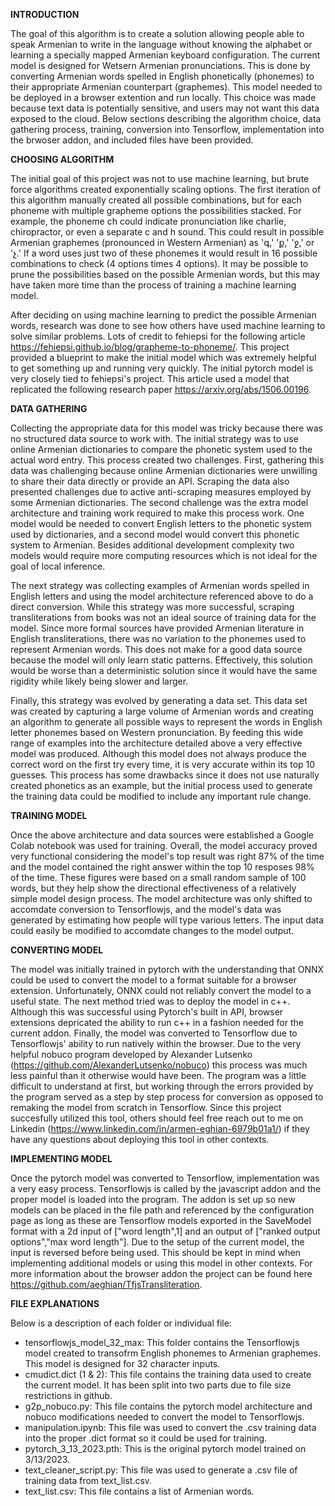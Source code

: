 **INTRODUCTION**

The goal of this algorithm is to create a solution allowing people able to speak Armenian to write in the language without knowing the alphabet or learning a specially mapped Armenian keyboard configuration. The current model is designed for Wetsern Armenian pronunciations. This is done by converting Armenian words spelled in English phonetically (phonemes) to their appropriate Armenian counterpart (graphemes). This model needed to be deployed in a browser extention and run locally. This choice was made because text data is potentially sensitive, and users may not want this data exposed to the cloud. Below sections describing the algorithm choice, data gathering process, training, conversion into Tensorflow, implementation into the brwoser addon, and included files have been provided.

**CHOOSING ALGORITHM**

The initial goal of this project was not to use machine learning, but brute force algorithms created exponentially scaling options. The first iteration of this algorithm manually created all possible combinations, but for each phoneme with multiple grapheme options the possibilities stacked. For example, the phoneme ch could indicate pronunciation like charlie, chiropractor, or even a separate c and h sound. This could result in possible Armenian graphemes (pronounced in Western Armenian) as 'գ,' 'ք,' 'ջ,' or 'չ.' If a word uses just two of these phonemes it would result in 16 possible combinations to check (4 options times 4 options). It may be possible to prune the possibilities based on the possible Armenian words, but this may have taken more time than the process of training a machine learning model.

After deciding on using machine learning to predict the possible Armenian words, research was done to see how others have used machine learning to solve similar problems. Lots of credit to fehiepsi for the following article https://fehiepsi.github.io/blog/grapheme-to-phoneme/. This project provided a blueprint to make the initial model which was extremely helpful to get something up and running very quickly. The initial pytorch model is very closely tied to fehiepsi's project. This article used a model that replicated the following research paper https://arxiv.org/abs/1506.00196.

**DATA GATHERING**

Collecting the appropriate data for this model was tricky because there was no structured data source to work with. The initial strategy was to use online Armenian dictionaries to compare the phonetic system used to the actual word entry. This process created two challenges. First, gathering this data was challenging because online Armenian dictionaries were unwilling to share their data directly or provide an API. Scraping the data also presented challenges due to active anti-scraping measures employed by some Armenian dictionaries. The second challenge was the extra model architecture and training work required to make this process work. One model would be needed to convert English letters to the phonetic system used by dictionaries, and a second model would convert this phonetic system to Armenian. Besides additional development complexity two models would require more computing resources which is not ideal for the goal of local inference. 

The next strategy was collecting examples of Armenian words spelled in English letters and using the model architecture referenced above to do a direct conversion. While this strategy was more successful, scraping transliterations from books was not an ideal source of training data for the model. Since more formal sources have provided Armenian literature in English transliterations, there was no variation to the phonemes used to represent Armenian words. This does not make for a good data source because the model will only learn static patterns. Effectively, this solution would be worse than a deterministic solution since it would have the same rigidity while likely being slower and larger.

Finally, this strategy was evolved by generating a data set. This data set was created by capturing a large volume of Armenian words and creating an algorithm to generate all possible ways to represent the words in English letter phonemes based on Western pronunciation. By feeding this wide range of examples into the architecture detailed above a very effective model was produced. Although this model does not always produce the correct word on the first try every time, it is very accurate within its top 10 guesses. This process has some drawbacks since it does not use naturally created phonetics as an example, but the initial process used to generate the training data could be modified to include any important rule change. 

**TRAINING MODEL**

Once the above architecture and data sources were established a Google Colab notebook was used for training. Overall, the model accuracy proved very functional considering the model's top result was right 87% of the time and the model contained the right answer within the top 10 resposes 98% of the time. These figures were based on a small random sample of 100 words, but they help show the directional effectiveness of a relatively simple model design process. The model architecture was only shifted to accomdate conversion to Tensorflowjs, and the model's data was generated by estimating how people will type various letters. The input data could easily be modified to accomdate changes to the model output.   

**CONVERTING MODEL**

The model was initially trained in pytorch with the understanding that ONNX could be used to convert the model to a format suitable for a browser extension. Unfortunately, ONNX could not reliably convert the model to a useful state. The next method tried was to deploy the model in c++. Although this was successful using Pytorch's built in API, browser extensions depricated the ability to run c++ in a fashion needed for the current addon. Finally, the model was converted to Tensorflow due to Tensorflowjs' ability to run natively within the browser. Due to the very helpful nobuco program developed by Alexander Lutsenko (https://github.com/AlexanderLutsenko/nobuco) this process was much less painful than it otherwise would have been. The program was a little difficult to understand at first, but working through the errors provided by the program served as a step by step process for conversion as opposed to remaking the model from scratch in Tensorflow. Since this project succesfully utilized this tool, others should feel free reach out to me on Linkedin (https://www.linkedin.com/in/armen-eghian-6979b01a1/) if they have any questions about deploying this tool in other contexts.

**IMPLEMENTING MODEL**

Once the pytorch model was converted to Tensorflow, implementation was a very easy process. Tensorflowjs is called by the javascript addon and the proper model is loaded into the program. The addon is set up so new models can be placed in the file path and referenced by the configuration page as long as these are Tensorflow models exported in the SaveModel format with a 2d input of ["word length",1] and an output of ["ranked output options","max word length"]. Due to the setup of the current model, the input is reversed before being used. This should be kept in mind when implementing additional models or using this model in other contexts. For more information about the browser addon the project can be found here https://github.com/aeghian/TfjsTransliteration.

**FILE EXPLANATIONS**

Below is a description of each folder or individual file:
    
- tensorflowjs_model_32_max: This folder contains the Tensorflowjs model created to transofrm English phonemes to Armenian graphemes. This model is designed for 32 character inputs.
- cmudict.dict (1 & 2): This file contains the training data used to create the current model. It has been split into two parts due to file size restrictions in github.    
- g2p_nobuco.py: This file contains the pytorch model architecture and nobuco modifications needed to convert the model to Tensorflowjs.    
- manipulation.ipynb: This file was used to convert the .csv training data into the proper .dict format so it could be used for training.    
- pytorch_3_13_2023.pth: This is the original pytorch model trained on 3/13/2023.    
- text_cleaner_script.py: This file was used to generate a .csv file of training data from text_list.csv.    
- text_list.csv: This file contains a list of Armenian words. 